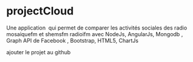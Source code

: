 # projectCloud
  Une application ​  qui permet de comparer les activités sociales des radio mosaiquefm et shemsfm radioifm avec   NodeJs, AngularJs, Mongodb , Graph API de Facebook , Bootstrap, HTML5, ChartJs

ajouter le projet au github
